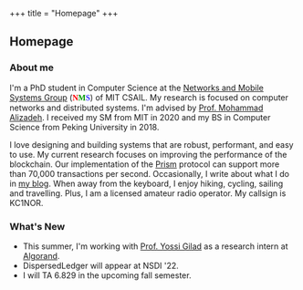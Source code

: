 +++
title = "Homepage"
+++

## Homepage

### About me

I'm a PhD student in Computer Science at the [Networks and Mobile Systems
Group](http://nms.csail.mit.edu) (<font face="Trebuchet MS"><b><font
color="#FF0000">N</font><font color="#009900">M</font><font
color="#3333FF">S</font></b></font>) of MIT CSAIL.
My research is focused on computer networks and distributed systems.
I'm advised by [Prof. Mohammad Alizadeh](https://people.csail.mit.edu/alizadeh/).
I received my SM from MIT in 2020 and my BS in Computer Science from Peking University in 2018.

I love designing and building systems that are robust,
performant, and easy to use. My current research
focuses on improving the performance of the blockchain. Our implementation of the
[Prism](https://github.com/yangl1996/prism-rust) protocol can support more than
70,000 transactions per second. Occasionally, I write about what I do in
[my blog](https://blog.leiy.me). When away from the keyboard, I enjoy hiking,
cycling, sailing and travelling. Plus, I am a licensed amateur radio operator.
My callsign is KC1NOR.

### What's New

- This summer, I'm working with [Prof. Yossi Gilad](https://www.cs.huji.ac.il/~yossigi/) as a research intern at [Algorand](https://www.algorand.com).
- DispersedLedger will appear at NSDI '22.
- I will TA 6.829 in the upcoming fall semester.

